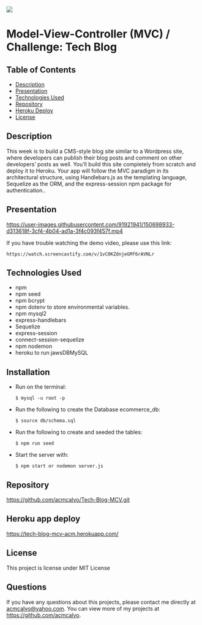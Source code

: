 <img src='https://img.shields.io/github/license/acmcalvo/README-Generator' >

#  Model-View-Controller (MVC) / Challenge: Tech Blog 


  ## Table of Contents
  * [Description](#description)
  * [Presentation](#presentation)
  * [Technologies Used](#technologiesUsed)
  * [Repository](#repository)
  * [Heroku Deploy](#herokuDeploy)
  * [License](#license)
 

  ## Description
  
This week is to build a CMS-style blog site similar to a Wordpress site, where developers can publish their blog posts and comment on other developers’ posts as well. You’ll build this site completely from scratch and deploy it to Heroku. Your app will follow the MVC paradigm in its architectural structure, using Handlebars.js as the templating language, Sequelize as the ORM, and the express-session npm package for authentication.. 

 
  
  
  ## Presentation
  
https://user-images.githubusercontent.com/91921941/150698933-d313618f-3cf4-4b04-ad1a-3f4c093f457f.mp4
  
  If you have trouble watching the demo video, please use this link:
  ```
  https://watch.screencastify.com/v/1vC0KZdnjeGMf6rAVNLr
```

  
  ## Technologies Used
  
  * npm 
  * npm seed
  * npm bcrypt
  * npm dotenv to store environmental variables.
  * npm  mysql2
  * express-handlebars
  * Sequelize
  * express-session
  * connect-session-sequelize
  * npm nodemon
  * heroku to run jawsDBMySQL

   ## Installation
   
   
 * Run on the terminal:<br/>
    ```
    $ mysql -u root -p
    ```

  * Run the following to create the Database ecommerce_db:<br/>
    ```
    $ source db/schema.sql
    ```

  * Run the following to create and seeded the tables: <br/>
    ```
    $ npm run seed
    ```
    
  * Start the server with: <br/>
    ```
    $ npm start or nodemon server.js
    ```
  
  
  ## Repository
  
  https://github.com/acmcalvo/Tech-Blog-MCV.git
  
  ## Heroku app deploy
  
 https://tech-blog-mcv-acm.herokuapp.com/
  

  ## License 
  This project is license under MIT License

 
  ## Questions
  If you have any questions about this projects, please contact me directly at acmcalvo@yahoo.com. 
  You can view more of my projects at https://github.com/acmcalvo.
